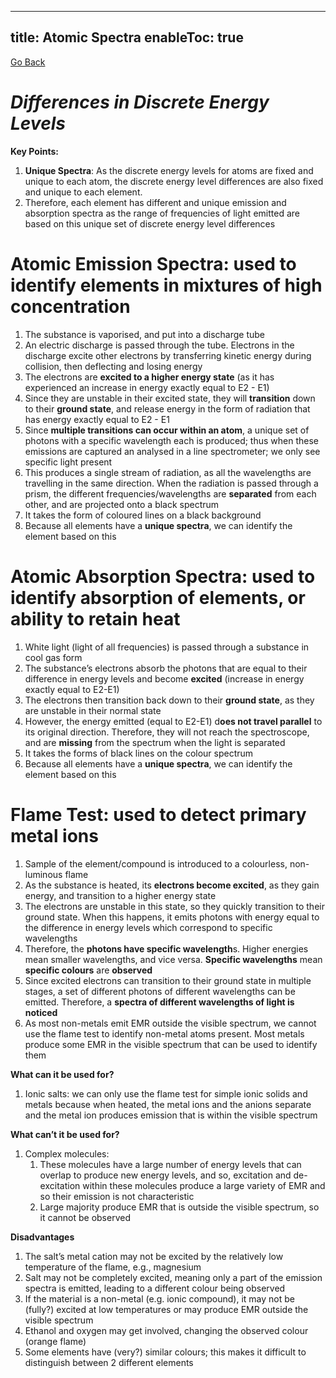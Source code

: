 
---
title: Atomic Spectra
enableToc: true
---

[Go Back](Subjects/Chemistry.md)



# _**Differences in Discrete Energy Levels**_

**Key Points:**

1.  **Unique Spectra**: As the discrete energy levels for atoms are fixed and unique to each atom, the discrete energy level differences are also fixed and unique to each element.
2.  Therefore, each element has different and unique emission and absorption spectra as the range of frequencies of light emitted are based on this unique set of discrete energy level differences

# **Atomic Emission Spectra: used to identify elements in mixtures of high concentration**

1.  The substance is vaporised, and put into a discharge tube
2.  An electric discharge is passed through the tube. Electrons in the discharge excite other electrons by transferring kinetic energy during collision, then deflecting and losing energy
3.  The electrons are **excited to a higher energy state** (as it has experienced an increase in energy exactly equal to E2 - E1)
4.  Since they are unstable in their excited state, they will **transition** down to their **ground state**, and release energy in the form of radiation that has energy exactly equal to E2 - E1
5.  Since **multiple transitions can occur within an atom**, a unique set of photons with a specific wavelength each is produced; thus when these emissions are captured an analysed in a line spectrometer; we only see specific light present
6.  This produces a single stream of radiation, as all the wavelengths are travelling in the same direction. When the radiation is passed through a prism, the different frequencies/wavelengths are **separated** from each other, and are projected onto a black spectrum
7.  It takes the form of coloured lines on a black background
8.  Because all elements have a **unique spectra**, we can identify the element based on this

# **Atomic Absorption Spectra: used to identify absorption of elements, or ability to retain heat**

1.  White light (light of all frequencies) is passed through a substance in cool gas form
2.  The substance’s electrons absorb the photons that are equal to their difference in energy levels and become **excited** (increase in energy exactly equal to E2-E1)
3.  The electrons then transition back down to their **ground state**, as they are unstable in their normal state
4.  However, the energy emitted (equal to E2-E1) d**oes not travel parallel** to its original direction. Therefore, they will not reach the spectroscope, and are **missing** from the spectrum when the light is separated
5.  It takes the forms of black lines on the colour spectrum
6.  Because all elements have a **unique spectra**, we can identify the element based on this

# **Flame Test: used to detect primary metal ions**

1.  Sample of the element/compound is introduced to a colourless, non-luminous flame
2.  As the substance is heated, its **electrons become excited**, as they gain energy, and transition to a higher energy state
3.  The electrons are unstable in this state, so they quickly transition to their ground state. When this happens, it emits photons with energy equal to the difference in energy levels which correspond to specific wavelengths
4.  Therefore, the **photons have specific wavelength**s. Higher energies mean smaller wavelengths, and vice versa. **Specific wavelengths** mean **specific colours** are **observed**
5.  Since excited electrons can transition to their ground state in multiple stages, a set of different photons of different wavelengths can be emitted. Therefore, a **spectra of different wavelengths of light is noticed**
6.  As most non-metals emit EMR outside the visible spectrum, we cannot use the flame test to identify non-metal atoms present. Most metals produce some EMR in the visible spectrum that can be used to identify them

**What can it be used for?**

1.  Ionic salts: we can only use the flame test for simple ionic solids and metals because when heated, the metal ions and the anions separate and the metal ion produces emission that is within the visible spectrum

**What can’t it be used for?**

1.  Complex molecules:
    1.  These molecules have a large number of energy levels that can overlap to produce new energy levels, and so, excitation and de-excitation within these molecules produce a large variety of EMR and so their emission is not characteristic
    2.  Large majority produce EMR that is outside the visible spectrum, so it cannot be observed

**Disadvantages**

1.  The salt’s metal cation may not be excited by the relatively low temperature of the flame, e.g., magnesium
2.  Salt may not be completely excited, meaning only a part of the emission spectra is emitted, leading to a different colour being observed
3.  If the material is a non-metal (e.g. ionic compound), it may not be (fully?) excited at low temperatures or may produce EMR outside the visible spectrum
4.  Ethanol and oxygen may get involved, changing the observed colour (orange flame)
5.  Some elements have (very?) similar colours; this makes it difficult to distinguish between 2 different elements